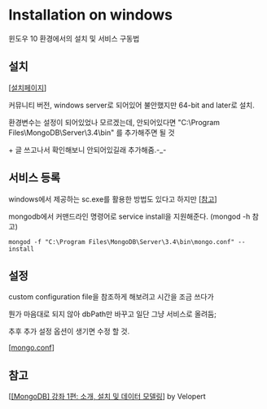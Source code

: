 # Installation on windows
윈도우 10 환경에서의 설치 및 서비스 구동법


## 설치

[[설치페이지](https://www.mongodb.com/download-center)]

커뮤니티 버전, windows server로 되어있어 불안했지만 64-bit and later로 설치.

환경변수는 설정이 되어있었나 모르겠는데, 안되어있다면 "C:\Program Files\MongoDB\Server\3.4\bin\" 를 추가해주면 될 것

\+ 글 쓰고나서 확인해보니 안되어있길래 추가해줌.-_-



## 서비스 등록
windows에서 제공하는 sc.exe를 활용한 방법도 있다고 하지만 [[참고](http://joont.tistory.com/44)]

mongodb에서 커맨드라인 명령어로 service install을 지원해준다. (mongod -h 참고)

    mongod -f "C:\Program Files\MongoDB\Server\3.4\bin\mongo.conf" --install



## 설정
custom configuration file을 참조하게 해보려고 시간을 조금 쓰다가

뭔가 마음대로 되지 않아 dbPath만 바꾸고 일단 그냥 서비스로 올려둠;

추후 추가 설정 옵션이 생기면 수정 할 것.

[[mongo.conf](https://github.com/Kitchu0401/codenotforfood/blob/master/mongodb/mongo.conf)]



## 참고
[[[MongoDB] 강좌 1편: 소개, 설치 및 데이터 모델링](https://velopert.com/436)] by Velopert